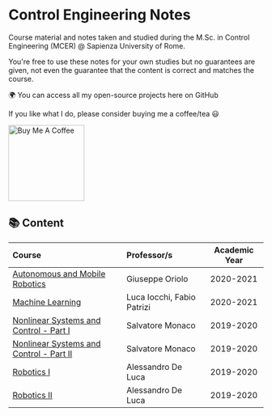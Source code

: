 # Control Engineering Notes
Course material and notes taken and studied during the M.Sc. in Control Engineering (MCER) @ Sapienza University of Rome.

You're free to use these notes for your own studies but no guarantees are given, not even the guarantee that the content is correct and matches the course.


:earth_africa: You can access all my open-source projects here on GitHub
  
  If you like what I do, please consider buying me a coffee/tea :smiley:

<a href="https://paypal.me/faccimatteo?country.x=IT&locale.x=it_IT" target="_blank"><img src="https://cdn.buymeacoffee.com/buttons/v2/default-red.png" alt="Buy Me A Coffee" width="150" ></a>




## 📚 **Content**
| Course | Professor/s | Academic Year |
|:-------|:------------|:-------------:|
|[Autonomous and Mobile Robotics](autonomous-and-mobile-robotics/README.md)| Giuseppe Oriolo |2020-2021|
|[Machine Learning](machine-learning/README.md)| Luca Iocchi, Fabio Patrizi |2020-2021|
|[Nonlinear Systems and Control - Part I](nonlinear-systems-control-1/README.md)| Salvatore Monaco |2019-2020|
|[Nonlinear Systems and Control - Part II](nonlinear-systems-control-2/README.md)| Salvatore Monaco |2019-2020|
|[Robotics I](robotics-1/README.md)| Alessandro De Luca |2019-2020|
|[Robotics II](robotics-2/README.md)| Alessandro De Luca |2019-2020|